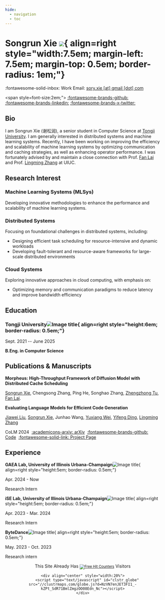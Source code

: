 ```yaml
---
hide:
  - navigation
  - toc
---
```


# Songrun Xie ![](images/por.jpg){ align=right style="width:7.5em; margin-left: 7.5em; margin-top: 0.5em; border-radius: 1em;"}

<!-- :fontawesome-solid-building: Office: [424, 60 5th Ave, New York, NY 10011](https://maps.app.goo.gl/N7m2fM5EbM3TToB79) -->

:fontawesome-solid-inbox: Work Email: [sory.xie [at] gmail [dot] com](mailto:sory.xie@gmail.com)

<!-- :fontawesome-solid-inbox: Personal Email: [sory [dot] xie [at] gmail [dot] com](mailto:sory.xie@gmail.com) -->

<!-- [:academicons-google-scholar:](https://scholar.google.com/citations?user=9wh9VXIAAAAJ&hl=en) [:academicons-semantic-scholar:](https://www.semanticscholar.org/author/Xichen-Pan/2158877024)[:fontawesome-brands-zhihu:](https://www.zhihu.com/people/xichenpan) -->
<span style=font-size:2em;"> [:fontawesome-brands-github:](https://github.com/soryxie) [:fontawesome-brands-linkedin:](https://www.linkedin.com/in/songrunxie) [:fontawesome-brands-x-twitter:](https://x.com/Sory_Xie) </span>

## Bio

I am Songrun Xie (谢松润), a senior student in Computer Science at [Tongji University](https://en.tongji.edu.cn/). I am generally interested in distributed systems and machine learning systems. Recently, I have been working on improving the efficiency and scalability of machine learning systems by optimizing communication and caching strategies, as well as enhancing operator performance.  I was fortunately advised by and maintain a close connection with Prof. [Fan Lai](https://www.fanlai.me/) and Prof. [Lingming Zhang](https://lingming.cs.illinois.edu/) at UIUC.

## Research Interest

### Machine Learning Systems (MLSys)
Developing innovative methodologies to enhance the performance and scalability of machine learning systems.

### Distributed Systems
Focusing on foundational challenges in distributed systems, including:

- Designing efficient task scheduling for resource-intensive and dynamic workloads  
- Developing fault-tolerant and resource-aware frameworks for large-scale distributed environments  

### Cloud Systems
Exploring innovative approaches in cloud computing, with emphasis on:

- Optimizing memory and communication paradigms to reduce latency and improve bandwidth efficiency  


## Education

### Tongji University![Image title](images/favicon.png){ align=right style="height:6em; border-radius: 0.5em;"}

Sept. 2021 -- June 2025

**B.Eng. in Computer Science**

## Publications & Manuscripts

**Morpheus: High-Throughput Framework of Diffusion Model with Distributed Cache Scheduling**

<u>Songrun Xie</u>, Chengsong Zhang, Ping He, Songhao Zhang, [Zhengzhong Tu](https://vztu.github.io/), [Fan Lai](https://www.fanlai.me/).


**Evaluating Language Models for Efficient Code Generation**

[Jiawei Liu](https://jw-liu.xyz/), <u>Songrun Xie</u>, Junhao Wang, [Yuxiang Wei](https://yuxiang.cs.illinois.edu/), [Yifeng Ding](https://yifeng-ding.com/), [Lingming Zhang](https://lingming.cs.illinois.edu/)

CoLM 2024&nbsp;&nbsp;[:academicons-arxiv: arXiv](https://export.arxiv.org/abs/2408.06450)&nbsp;&nbsp;[:fontawesome-brands-github: Code](https://github.com/evalplus/evalplus)&nbsp;&nbsp;[:fontawesome-solid-link: Project Page](https://evalplus.github.io/evalperf.html)

## Experience

**GAEA Lab, University of Illinois Urbana-Champaign**![Image title](images/uiuc.png){ align=right style="height:5em; border-radius: 0.5em;"}

Apr. 2024 - Now

Research Intern

**iSE Lab, University of Illinois Urbana-Champaign**![Image title](images/uiuc.png){ align=right style="height:5em; border-radius: 0.5em;"}

Apr. 2023 - Mar. 2024

Research Intern

**ByteDance**![Image title](images/tiktok.png){ align=right style="height:5em; border-radius: 0.5em;"}

May. 2023 - Oct. 2023

Research intern


<div align="center">
    <div align="center">
        This Site Already Has 
            <small><a href="https://www.easycounter.com/"><img src="https://www.easycounter.com/counter.php?flash321" border="0" alt="Free Hit Counters"></a></small>
         Visitors
    </div>

    <div align="center" style="width:20%">
        <script type="text/javascript" id="clstr_globe" src="//clustrmaps.com/globe.js?d=NzVN7enJET3FI1_-kZPt_SdR71BmlZmgzOO08Edn_Nc"></script>
    </div>
</div>
